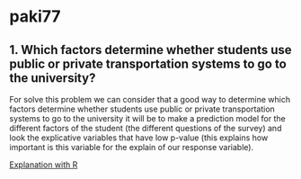 # paki77

## 1. Which factors determine whether students use public or private transportation systems to go to the university?
For solve this problem we can consider that a good way to determine which factors determine whether students use public or private transportation systems to go to the university it will be to make a prediction model for the different factors of the student (the different questions of the survey) and look the explicative variables that have low p-value (this explains how important is this variable for the explain of our response variable).

[Explanation with R]([https://github.com/elteurepositori/exemple.txt](https://github.com/aleix-albaiges/paki77/blob/main/which-factors-determine-whether-students-use-public-or-private-transportation.html)https://github.com/aleix-albaiges/paki77/blob/main/which-factors-determine-whether-students-use-public-or-private-transportation.html)
